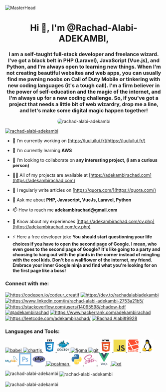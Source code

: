 
  ![MasterHead](https://adekambirachad.com/public/images/ban2.jpg)
  
<h1 align="center">Hi 👋, I'm @Rachad-Alabi-ADEKAMBI,</h1>
<h3 align="center"> I am a self-taught full-stack developer and freelance wizard. I've got a black belt in PHP (Laravel), JavaScript (Vue.js), and Python, and I'm always open to learning new things. When I'm not creating beautiful websites and web apps, you can usually find me pwning noobs on Call of Duty Mobile or tinkering with new coding languages (it's a tough call). I'm a firm believer in the power of self-education and the magic of the internet, and I'm always up for a new coding challenge. So, if you've got a project that needs a little bit of web wizardry, drop me a line, and let's make some digital magic happen together!</h3>

<div>
  <p align="center" > <img src="https://adekambirachad.com/public/images/animated.gif" alt="rachad-alabi-adekambi" style="width: 200px; border-radius: 150px"/> </p>

<p align="left"> <a href="https://github.com/ryo-ma/github-profile-trophy"><img src="https://github-profile-trophy.vercel.app/?username=rachad-alabi-adekambi" alt="rachad-alabi-adekambi" /></a> </p>
<div/>

- 🔭 I’m currently working on [https://luuluilui.fr](https://luuluilui.fr/)

- 🌱 I’m currently learning **AWS**

- 👯 I’m looking to collaborate on **any interesting project, (i am a curious person)**

- 👨‍💻 All of my projects are available at [https://adekambirachad.com](https://adekambirachad.com)

- 📝 I regularly write articles on [https://quora.com/](https://quora.com/)

- 💬 Ask me about **PHP, Javascript, VueJs, Laravel, Python**

- 📫 How to reach me **adekambirachad@gmail.com**

- 📄 Know about my experiences [https://adekambirachad.com/cv.php](https://adekambirachad.com/cv.php)

- ⚡ Here a free developer joke **You should start questioning your life choices if you have to open the second page of Google. I mean, who even goes to the second page of Google? It's like going to a party and choosing to hang out with the plants in the corner instead of mingling with the cool kids. Don't be a wallflower of the internet, my friend. Embrace your inner Google ninja and find what you're looking for on the first page like a boss!**

<h3 align="left">Connect with me:</h3>
<p align="left">
<a href="https://codepen.io/https://codepen.io/codeur_creatif" target="blank"><img align="center" src="https://raw.githubusercontent.com/rahuldkjain/github-profile-readme-generator/master/src/images/icons/Social/codepen.svg" alt="https://codepen.io/codeur_creatif" height="30" width="40" /></a>
<a href="https://dev.to/https://dev.to/rachadalabiadekambi" target="blank"><img align="center" src="https://raw.githubusercontent.com/rahuldkjain/github-profile-readme-generator/master/src/images/icons/Social/devto.svg" alt="https://dev.to/rachadalabiadekambi" height="30" width="40" /></a>
<a href="https://linkedin.com/in/https://www.linkedin.com/in/rachad-alabi-adekambi-2753a21b5/" target="blank"><img align="center" src="https://raw.githubusercontent.com/rahuldkjain/github-profile-readme-generator/master/src/images/icons/Social/linked-in-alt.svg" alt="https://www.linkedin.com/in/rachad-alabi-adekambi-2753a21b5/" height="30" width="40" /></a>
<a href="https://stackoverflow.com/users/https://stackoverflow.com/users/14095598/chadow-bdf" target="blank"><img align="center" src="https://raw.githubusercontent.com/rahuldkjain/github-profile-readme-generator/master/src/images/icons/Social/stack-overflow.svg" alt="https://stackoverflow.com/users/14095598/chadow-bdf" height="30" width="40" /></a>
<a href="https://medium.com/@adekambirachad" target="blank"><img align="center" src="https://raw.githubusercontent.com/rahuldkjain/github-profile-readme-generator/master/src/images/icons/Social/medium.svg" alt="@adekambirachad" height="30" width="40" /></a>
<a href="https://www.hackerrank.com/https://www.hackerrank.com/adekambirachad" target="blank"><img align="center" src="https://raw.githubusercontent.com/rahuldkjain/github-profile-readme-generator/master/src/images/icons/Social/hackerrank.svg" alt="https://www.hackerrank.com/adekambirachad" height="30" width="40" /></a>
<a href="https://www.leetcode.com/https://leetcode.com/adekambirachad/" target="blank"><img align="center" src="https://raw.githubusercontent.com/rahuldkjain/github-profile-readme-generator/master/src/images/icons/Social/leet-code.svg" alt="https://leetcode.com/adekambirachad/" height="30" width="40" /></a>
<a href="https://discord.gg/Rachad Alabi#9928" target="blank"><img align="center" src="https://raw.githubusercontent.com/rahuldkjain/github-profile-readme-generator/master/src/images/icons/Social/discord.svg" alt="Rachad Alabi#9928" height="30" width="40" /></a>
</p>

<h3 align="left">Languages and Tools:</h3>
<p align="left"> <a href="https://babeljs.io/" target="_blank" rel="noreferrer"> <img src="https://www.vectorlogo.zone/logos/babeljs/babeljs-icon.svg" alt="babel" width="40" height="40"/> </a> <a href="https://www.chartjs.org" target="_blank" rel="noreferrer"> <img src="https://www.chartjs.org/media/logo-title.svg" alt="chartjs" width="40" height="40"/> </a> <a href="https://www.w3schools.com/css/" target="_blank" rel="noreferrer"> <img src="https://raw.githubusercontent.com/devicons/devicon/master/icons/css3/css3-original-wordmark.svg" alt="css3" width="40" height="40"/> </a> <a href="https://www.docker.com/" target="_blank" rel="noreferrer"> <img src="https://raw.githubusercontent.com/devicons/devicon/master/icons/docker/docker-original-wordmark.svg" alt="docker" width="40" height="40"/> </a> <a href="https://www.figma.com/" target="_blank" rel="noreferrer"> <img src="https://www.vectorlogo.zone/logos/figma/figma-icon.svg" alt="figma" width="40" height="40"/> </a> <a href="https://git-scm.com/" target="_blank" rel="noreferrer"> <img src="https://www.vectorlogo.zone/logos/git-scm/git-scm-icon.svg" alt="git" width="40" height="40"/> </a> <a href="https://www.w3.org/html/" target="_blank" rel="noreferrer"> <img src="https://raw.githubusercontent.com/devicons/devicon/master/icons/html5/html5-original-wordmark.svg" alt="html5" width="40" height="40"/> </a> <a href="https://developer.mozilla.org/en-US/docs/Web/JavaScript" target="_blank" rel="noreferrer"> <img src="https://raw.githubusercontent.com/devicons/devicon/master/icons/javascript/javascript-original.svg" alt="javascript" width="40" height="40"/> </a> <a href="https://laravel.com/" target="_blank" rel="noreferrer"> <img src="https://raw.githubusercontent.com/devicons/devicon/master/icons/laravel/laravel-plain-wordmark.svg" alt="laravel" width="40" height="40"/> </a> <a href="https://www.linux.org/" target="_blank" rel="noreferrer"> <img src="https://raw.githubusercontent.com/devicons/devicon/master/icons/linux/linux-original.svg" alt="linux" width="40" height="40"/> </a> <a href="https://www.mysql.com/" target="_blank" rel="noreferrer"> <img src="https://raw.githubusercontent.com/devicons/devicon/master/icons/mysql/mysql-original-wordmark.svg" alt="mysql" width="40" height="40"/> </a> <a href="https://www.photoshop.com/en" target="_blank" rel="noreferrer"> <img src="https://raw.githubusercontent.com/devicons/devicon/master/icons/photoshop/photoshop-line.svg" alt="photoshop" width="40" height="40"/> </a> <a href="https://www.php.net" target="_blank" rel="noreferrer"> <img src="https://raw.githubusercontent.com/devicons/devicon/master/icons/php/php-original.svg" alt="php" width="40" height="40"/> </a> <a href="https://postman.com" target="_blank" rel="noreferrer"> <img src="https://www.vectorlogo.zone/logos/getpostman/getpostman-icon.svg" alt="postman" width="40" height="40"/> </a> <a href="https://www.python.org" target="_blank" rel="noreferrer"> <img src="https://raw.githubusercontent.com/devicons/devicon/master/icons/python/python-original.svg" alt="python" width="40" height="40"/> </a> <a href="https://sass-lang.com" target="_blank" rel="noreferrer"> <img src="https://raw.githubusercontent.com/devicons/devicon/master/icons/sass/sass-original.svg" alt="sass" width="40" height="40"/> </a> <a href="https://vuejs.org/" target="_blank" rel="noreferrer"> <img src="https://raw.githubusercontent.com/devicons/devicon/master/icons/vuejs/vuejs-original-wordmark.svg" alt="vuejs" width="40" height="40"/> </a> <a href="https://www.adobe.com/products/xd.html" target="_blank" rel="noreferrer"> <img src="https://cdn.worldvectorlogo.com/logos/adobe-xd.svg" alt="xd" width="40" height="40"/> </a> </p>

<p><img align="left" src="https://github-readme-stats.vercel.app/api/top-langs?username=rachad-alabi-adekambi&show_icons=true&locale=en&layout=compact" alt="rachad-alabi-adekambi" /></p>

<p>&nbsp;<img align="center" src="https://github-readme-stats.vercel.app/api?username=rachad-alabi-adekambi&show_icons=true&locale=en" alt="rachad-alabi-adekambi" /></p>

<p><img align="center" src="https://github-readme-streak-stats.herokuapp.com/?user=rachad-alabi-adekambi&" alt="rachad-alabi-adekambi" /></p>
